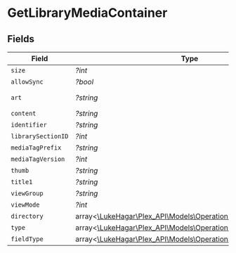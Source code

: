 # GetLibraryMediaContainer


## Fields

| Field                                                                                                              | Type                                                                                                               | Required                                                                                                           | Description                                                                                                        | Example                                                                                                            |
| ------------------------------------------------------------------------------------------------------------------ | ------------------------------------------------------------------------------------------------------------------ | ------------------------------------------------------------------------------------------------------------------ | ------------------------------------------------------------------------------------------------------------------ | ------------------------------------------------------------------------------------------------------------------ |
| `size`                                                                                                             | *?int*                                                                                                             | :heavy_minus_sign:                                                                                                 | N/A                                                                                                                | 29                                                                                                                 |
| `allowSync`                                                                                                        | *?bool*                                                                                                            | :heavy_minus_sign:                                                                                                 | N/A                                                                                                                | false                                                                                                              |
| `art`                                                                                                              | *?string*                                                                                                          | :heavy_minus_sign:                                                                                                 | N/A                                                                                                                | /:/resources/movie-fanart.jpg                                                                                      |
| `content`                                                                                                          | *?string*                                                                                                          | :heavy_minus_sign:                                                                                                 | N/A                                                                                                                | secondary                                                                                                          |
| `identifier`                                                                                                       | *?string*                                                                                                          | :heavy_minus_sign:                                                                                                 | N/A                                                                                                                | com.plexapp.plugins.library                                                                                        |
| `librarySectionID`                                                                                                 | *?int*                                                                                                             | :heavy_minus_sign:                                                                                                 | N/A                                                                                                                | 1                                                                                                                  |
| `mediaTagPrefix`                                                                                                   | *?string*                                                                                                          | :heavy_minus_sign:                                                                                                 | N/A                                                                                                                | /system/bundle/media/flags/                                                                                        |
| `mediaTagVersion`                                                                                                  | *?int*                                                                                                             | :heavy_minus_sign:                                                                                                 | N/A                                                                                                                | 1701731894                                                                                                         |
| `thumb`                                                                                                            | *?string*                                                                                                          | :heavy_minus_sign:                                                                                                 | N/A                                                                                                                | /:/resources/movie.png                                                                                             |
| `title1`                                                                                                           | *?string*                                                                                                          | :heavy_minus_sign:                                                                                                 | N/A                                                                                                                | Movies                                                                                                             |
| `viewGroup`                                                                                                        | *?string*                                                                                                          | :heavy_minus_sign:                                                                                                 | N/A                                                                                                                | secondary                                                                                                          |
| `viewMode`                                                                                                         | *?int*                                                                                                             | :heavy_minus_sign:                                                                                                 | N/A                                                                                                                | 65592                                                                                                              |
| `directory`                                                                                                        | array<[\LukeHagar\Plex_API\Models\Operations\GetLibraryDirectory](../../Models/Operations/GetLibraryDirectory.md)> | :heavy_minus_sign:                                                                                                 | N/A                                                                                                                |                                                                                                                    |
| `type`                                                                                                             | array<[\LukeHagar\Plex_API\Models\Operations\GetLibraryType](../../Models/Operations/GetLibraryType.md)>           | :heavy_minus_sign:                                                                                                 | N/A                                                                                                                |                                                                                                                    |
| `fieldType`                                                                                                        | array<[\LukeHagar\Plex_API\Models\Operations\FieldType](../../Models/Operations/FieldType.md)>                     | :heavy_minus_sign:                                                                                                 | N/A                                                                                                                |                                                                                                                    |